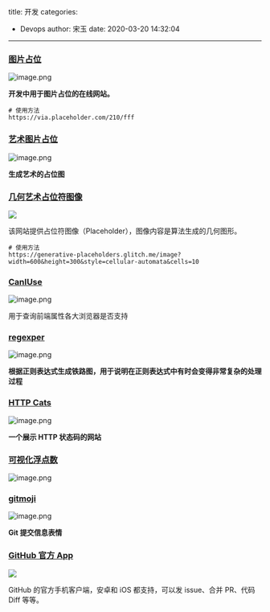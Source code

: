 title: 开发
categories:
 - Devops
author: 宋玉
date: 2020-03-20 14:32:04
---

### [图片占位](https://placeholder.com/)
![image.png](https://cdn.nlark.com/yuque/0/2020/png/394169/1582603742579-c7250ec2-08d4-4440-9f80-e00cd7f04752.png#align=left&display=inline&height=747&name=image.png&originHeight=1494&originWidth=2878&size=350121&status=done&style=none&width=1439)

**开发中用于图片占位的在线网站。**

```
# 使用方法
https://via.placeholder.com/210/fff
```


### [艺术图片占位](https://generative-placeholders.glitch.me/)
![image.png](https://cdn.nlark.com/yuque/0/2020/png/394169/1582603521979-b5c2d34f-bdc9-4538-8e82-b850dc5e922a.png#align=left&display=inline&height=765&name=image.png&originHeight=1530&originWidth=2864&size=282785&status=done&style=none&width=1432)

**生成艺术的占位图**

### [几何艺术占位符图像](https://generative-placeholders.glitch.me/)
![](https://cdn.nlark.com/yuque/0/2020/jpeg/394169/1584685906460-9cf8bf7d-3b7f-496d-b66a-c83dd9053b2b.jpeg#align=left&display=inline&height=300&originHeight=300&originWidth=600&size=0&status=done&style=none&width=600)

该网站提供占位符图像（Placeholder），图像内容是算法生成的几何图形。

```
# 使用方法
https://generative-placeholders.glitch.me/image?width=600&height=300&style=cellular-automata&cells=10
```

### [CanIUse](https://www.caniuse.com/)
![image.png](https://cdn.nlark.com/yuque/0/2020/png/394169/1582637705990-98fe8ea4-c7c6-4af4-8fe2-e0f8815134c9.png#align=left&display=inline&height=762&name=image.png&originHeight=1524&originWidth=2872&size=631062&status=done&style=none&width=1436)

用于查询前端属性各大浏览器是否支持

### [regexper](https://regexper.com/)
![image.png](https://cdn.nlark.com/yuque/0/2020/png/394169/1582638567609-d8a37218-eec8-4806-abba-ef1d66bf58f8.png#align=left&display=inline&height=764&name=image.png&originHeight=1528&originWidth=2874&size=177197&status=done&style=none&width=1437)

**根据正则表达式生成铁路图，用于说明在正则表达式中有时会变得非常复杂的处理过程**

### [HTTP Cats](https://http.cat/)
![image.png](https://cdn.nlark.com/yuque/0/2020/png/394169/1582682413230-c2494a93-29d8-4c84-b8c3-5f4cbdab2108.png#align=left&display=inline&height=763&name=image.png&originHeight=1526&originWidth=2874&size=3011180&status=done&style=none&width=1437)

**一个展示 HTTP 状态码的网站**

### [可视化浮点数](http://evanw.github.io/float-toy/)
![image.png](https://cdn.nlark.com/yuque/0/2020/png/394169/1584076762984-77e5efa8-e5e0-48e3-aa3f-f3610d73745b.png#align=left&display=inline&height=763&name=image.png&originHeight=1526&originWidth=2880&size=255642&status=done&style=none&width=1440)

### [gitmoji](https://gitmoji.carloscuesta.me/)
![image.png](https://cdn.nlark.com/yuque/0/2020/png/394169/1582693695541-03e21485-4c39-44dd-8649-91f971107c64.png#align=left&display=inline&height=763&name=image.png&originHeight=1526&originWidth=2868&size=313290&status=done&style=none&width=1434)

**Git 提交信息表情**

### [GitHub 官方 App](https://github.blog/2020-03-17-github-for-mobile-is-now-available/)
![](https://cdn.nlark.com/yuque/0/2020/jpeg/394169/1584685608513-154f0beb-ff3c-4c82-863b-c21035ba8662.jpeg#align=left&display=inline&height=424&originHeight=424&originWidth=800&size=0&status=done&style=none&width=800)

GitHub 的官方手机客户端，安卓和 iOS 都支持，可以发 issue、合并 PR、代码 Diff 等等。
